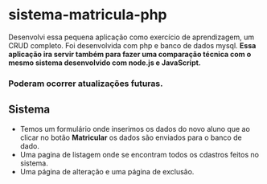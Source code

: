# sistema-matricula-php
Desenvolvi essa pequena aplicação como exercício de aprendizagem, um CRUD completo. Foi desenvolvida com php e banco de dados mysql. <b>Essa aplicação ira servir também para fazer uma comparação técnica com o mesmo sistema desenvolvido com node.js e JavaScript.</b>
<h3>Poderam ocorrer atualizações futuras.</h3>
<h2>Sistema</h2>
<ul>
  <li>Temos um formulário onde inserimos os dados do novo aluno que ao clicar no botão <b>Matricular</b> os dados são enviados para o banco de dado.</li>
  <li>Uma pagina de listagem onde se encontram todos os cdastros feitos no sistema.</li>
  <li>Uma página de alteração e uma página de exclusão.</li>
</ul>
